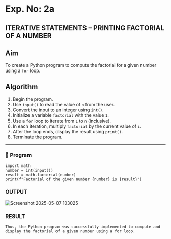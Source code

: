 # Exp. No: 2a  
## ITERATIVE STATEMENTS – PRINTING FACTORIAL OF A  NUMBER

## Aim
To create a Python program to compute the factorial for a given number using a `for` loop.

## Algorithm
1. Begin the program.
2. Use `input()` to read the value of `n` from the user.
3. Convert the input to an integer using `int()`.
4. Initialize a variable `factorial` with the value `1`.
5. Use a `for` loop to iterate from `1` to `n` (inclusive).
6. In each iteration, multiply `factorial` by the current value of `i`.
7. After the loop ends, display the result using `print()`.
8. Terminate the program.

---

### 🧾 Program

```
import math
number = int(input())
result = math.factorial(number)
print(f"Factorial of the given number {number} is {result}")

```
### OUTPUT
![Screenshot 2025-05-07 103025](https://github.com/user-attachments/assets/b23a326f-8d28-47db-870f-0024a8e206c7)

### RESULT
```
Thus, the Python program was successfully implemented to compute and display the factorial of a given number using a for loop.
```


